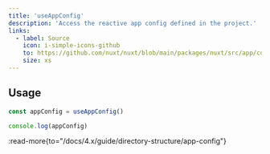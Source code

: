```yaml
---
title: 'useAppConfig'
description: 'Access the reactive app config defined in the project.'
links:
  - label: Source
    icon: i-simple-icons-github
    to: https://github.com/nuxt/nuxt/blob/main/packages/nuxt/src/app/config.ts
    size: xs
---
```


## Usage

```ts
const appConfig = useAppConfig()

console.log(appConfig)
```

:read-more{to="/docs/4.x/guide/directory-structure/app-config"}
